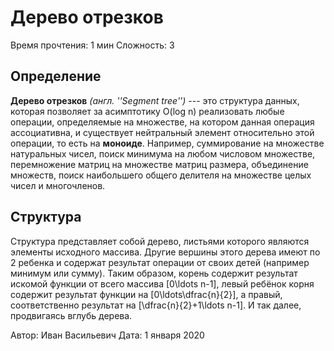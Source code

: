 # Дерево отрезков
Время прочтения: 1 мин
Сложность: 3


## Определение
**Дерево отрезков** *(англ. ''Segment tree'')* --- это структура данных, которая позволяет за асимптотику O(log n) реализовать любые операции, определяемые на множестве, на котором данная операция ассоциативна, и существует нейтральный элемент относительно этой операции, то есть на **моноиде**. Например, суммирование на множестве натуральных чисел, поиск минимума на любом числовом множестве, перемножение матриц на множестве матриц размера, объединение множеств, поиск наибольшего общего делителя на множестве целых чисел и многочленов.

## Структура
Структура представляет собой дерево, листьями которого являются элементы исходного массива. Другие вершины этого дерева имеют по <tex>2</tex> ребенка и содержат результат операции от своих детей (например минимум или сумму). Таким образом, корень содержит результат искомой функции от всего массива <tex>[0\ldots n-1]</tex>, левый ребёнок корня содержит результат функции на <tex dpi=120>[0\ldots\dfrac{n}{2}]</tex>, а правый, соответственно результат на <tex dpi=120>[\dfrac{n}{2}+1\ldots n-1]</tex>. И так далее, продвигаясь вглубь дерева.

[id]: https://neerc.ifmo.ru/wiki/index.php?title=%D0%A4%D0%B0%D0%B9%D0%BB:Segment_tree.png  "The Dojocat"


Автор: Иван Васильевич
Дата: 1 января 2020
